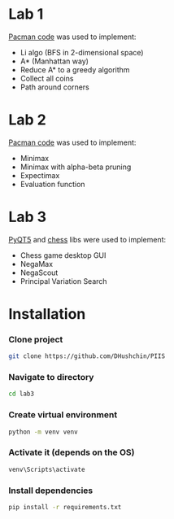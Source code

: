 # Lab 1
[Pacman code](http://ai.berkeley.edu/search.html) was used to implement:
* Li algo (BFS in 2-dimensional space)
* A* (Manhattan way)
* Reduce A* to a greedy algorithm
* Collect all coins
* Path around corners

# Lab 2
[Pacman code](http://ai.berkeley.edu/multiagent.html) was used to implement:
* Minimax
* Minimax with alpha-beta pruning
* Expectimax
* Evaluation function

# Lab 3
[PyQT5](https://doc.qt.io/qtforpython/) and [chess](https://python-chess.readthedocs.io/en/latest/) libs were used to implement:
* Chess game desktop GUI
* NegaMax
* NegaScout
* Principal Variation Search

# Installation

### Clone project
```bash
git clone https://github.com/DHushchin/PIIS
```

### Navigate to directory
```bash
cd lab3
```

### Create virtual environment
```bash
python -m venv venv
```

### Activate it (depends on the OS)
```bash
venv\Scripts\activate
```

### Install dependencies
```bash
pip install -r requirements.txt
```

